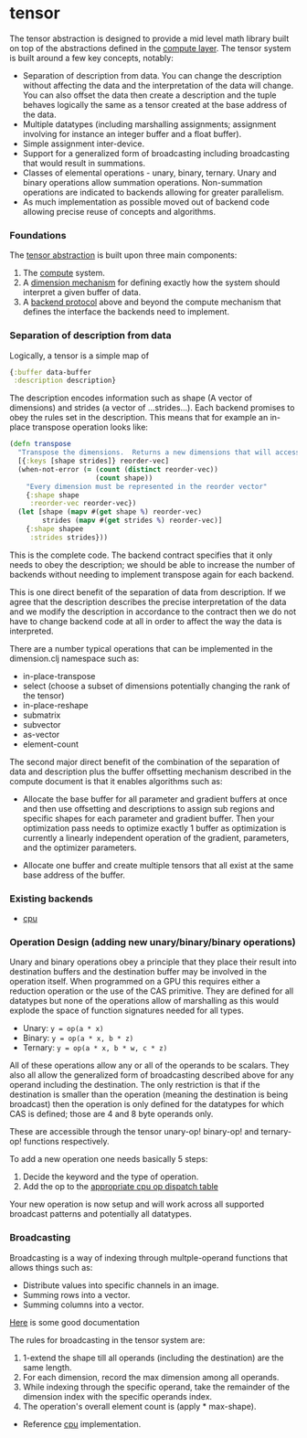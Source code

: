 # tensor

The tensor abstraction is designed to provide a mid level math library built on top of the abstractions 
defined in the [compute layer](../README.md).  The tensor system is built around a few key concepts, notably:
*  Separation of description from data.  You can change the description without affecting the data and the
interpretation of the data will change.  You can also offset the data then create a description and the tuple behaves
logically the same as a tensor created at the base address of the data.
*  Multiple datatypes (including marshalling assignments; assignment involving for instance an integer buffer and a float buffer).
*  Simple assignment inter-device.
*  Support for a generalized form of broadcasting including broadcasting that would result in summations.
*  Classes of elemental operations - unary, binary, ternary.  Unary and binary operations allow summation operations.  Non-summation operations
are indicated to backends allowing for greater parallelism.
*  As much implementation as possible moved out of backend code allowing precise reuse of concepts and algorithms.


### Foundations
The [tensor abstraction](../src/tech/tensor.clj) is built upon three main components:
1.  The [compute](../README.md) system.
2.  A [dimension mechanism](../src/tech/tensor/dimensions.clj) for defining exactly how the system should interpret a given buffer of data.
3.  A [backend protocol](../src/tech/tensor/math.clj) above and beyond the compute mechanism that defines the interface the backends need to implement.



### Separation of description from data

Logically, a tensor is a simple map of
```clojure
{:buffer data-buffer
 :description description}
```

The description encodes information such as shape (A vector of dimensions) and strides (a vector of ...strides...).  Each backend promises to obey the
rules set in the description.  This means that for example an in-place transpose operation looks like:
```clojure
(defn transpose
  "Transpose the dimensions.  Returns a new dimensions that will access memory in a transposed order."
  [{:keys [shape strides]} reorder-vec]
  (when-not-error (= (count (distinct reorder-vec))
                     (count shape))
    "Every dimension must be represented in the reorder vector"
    {:shape shape
     :reorder-vec reorder-vec})
  (let [shape (mapv #(get shape %) reorder-vec)
        strides (mapv #(get strides %) reorder-vec)]
    {:shape shapee
     :strides strides}))
```

This is the complete code.  The backend contract specifies that it
only needs to obey the description; we should be able to increase the
number of backends without needing to implement transpose again for
each backend.


This is one direct benefit of the separation of data from description.
If we agree that the description describes the precise interpretation
of the data and we modify the description in accordance to the
contract then we do not have to change backend code at all in order to
affect the way the data is interpreted.


There are a number typical operations that can be implemented in the dimension.clj namespace such as:

* in-place-transpose
* select (choose a subset of dimensions potentially changing the rank of the tensor)
* in-place-reshape
* submatrix
* subvector
* as-vector
* element-count


The second major direct benefit of the combination of the separation
of data and description plus the buffer offsetting mechanism described
in the compute document is that it enables algorithms such as:

*  Allocate the base buffer for all parameter and gradient buffers at once and then
   use offsetting and descriptions to assign sub regions and specific
   shapes for each parameter and gradient buffer.  Then your optimization pass needs
   to optimize exactly 1 buffer as optimization is currently a
   linearly independent operation of the gradient, parameters, and the
   optimizer parameters.
   
*  Allocate one buffer and create multiple tensors that all exist at
   the same base address of the buffer.
   
   
   
### Existing backends
* [cpu](../src/tech/compute/cpu/tensor_math.clj)
   
   
### Operation Design (adding new unary/binary/binary operations)

Unary and binary operations obey a principle that they place their
result into destination buffers and the destination buffer may be
involved in the operation itself.  When programmed on a GPU this
requires either a reduction operation or the use of the CAS primitive.
They are defined for all datatypes but none of the operations allow of
marshalling as this would explode the space of function signatures
needed for all types.

* Unary:  `y = op(a * x)`
* Binary: `y = op(a * x, b * z)`
* Ternary: `y = op(a * x, b * w, c * z)`


All of these operations allow any or all of the operands to be
scalars.  They also all allow the generalized form of broadcasting
described above for any operand including the destination.  The only
restriction is that if the destination is smaller than the operation
(meaning the destination is being broadcast) then the operation is
only defined for the datatypes for which CAS is defined; those are 4
and 8 byte operands only.


These are accessible through the tensor unary-op! binary-op! and ternary-op! functions
respectively.


To add a new operation one needs basically 5 steps:
1.  Decide the keyword and the type of operation.
2.  Add the op to the [appropriate cpu op dispatch table](../src/tech/compute/cpu/tensor_math.clj#L211)


Your new operation is now setup and will work across all supported broadcast patterns and potentially all datatypes.


### Broadcasting

Broadcasting is a way of indexing through multple-operand functions that allows things such as:
*  Distribute values into specific channels in an image.
*  Summing rows into a vector. 
*  Summing columns into a vector.

[Here](https://docs.scipy.org/doc/numpy-1.13.0/user/basics.broadcasting.html) is some good documentation

The rules for broadcasting in the tensor system are:

1. 1-extend the shape till all operands (including the destination) are the same length.
2. For each dimension, record the max dimension among all operands.
3. While indexing through the specific operand, take the remainder of the dimension index with the specific operands index.
4. The operation's overall element count is (apply * max-shape).

* Reference [cpu](../src/tech/tensor/dimensions.clj#L226) implementation.
